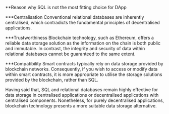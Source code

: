 **Reason why SQL is not the most fitting choice for DApp

***Centralisation
Conventional relational databases are inherently centralised, which contradicts the fundamental principles of decentralised applications.

***Trustworthiness
Blockchain technology, such as Ethereum, offers a reliable data storage solution as the information on the chain is both public and immutable. In contrast, the integrity and security of data within relational databases cannot be guaranteed to the same extent.

***Compatibility
Smart contracts typically rely on data storage provided by blockchain networks. Consequently, if you wish to access or modify data within smart contracts, it is more appropriate to utilise the storage solutions provided by the blockchain, rather than SQL.

Having said that, SQL and relational databases remain highly effective for data storage in centralised applications or decentralised applications with centralised components. Nonetheless, for purely decentralised applications, blockchain technology presents a more suitable data storage alternative.
